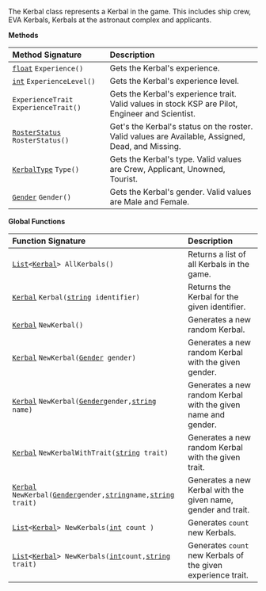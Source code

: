 The Kerbal class represents a Kerbal in the game.  This includes ship crew, EVA Kerbals, Kerbals at the astronaut complex and applicants.

**Methods**

| Method Signature | Description |
| :--- | :--- |
| [`float`](Numeric-Type) `Experience()` | Gets the Kerbal's experience. |
| [`int`](Numeric-Type) `ExperienceLevel()` | Gets the Kerbal's experience level. |
| `ExperienceTrait ExperienceTrait()` | Gets the Kerbal's experience trait.  Valid values in stock KSP are Pilot, Engineer and Scientist. |
| [`RosterStatus`](Enumeration-Type) `RosterStatus()` | Get's the Kerbal's status on the roster.  Valid values are Available, Assigned, Dead, and Missing. |
| [`KerbalType`](Enumeration-Type) `Type()` | Gets the Kerbal's type.  Valid values are Crew, Applicant, Unowned, Tourist. |
| [`Gender`](Enumeration-Type) `Gender()` | Gets the Kerbal's gender.  Valid values are Male and Female. |

**Global Functions**

| Function Signature| Description |
| :--- | :--- |
| [`List`](List-Type)`<`[`Kerbal`](Kerbal-Type)`> AllKerbals()` | Returns a list of all Kerbals in the game. |
| [`Kerbal`](Kerbal-Type) `Kerbal(`[`string`](String-Type)` identifier)` | Returns the Kerbal for the given identifier. |
| [`Kerbal`](Kerbal-Type) `NewKerbal()` | Generates a new random Kerbal. |
| [`Kerbal`](Kerbal-Type) `NewKerbal(`[`Gender`](Enumeration-Type)` gender)` | Generates a new random Kerbal with the given gender. |
| [`Kerbal`](Kerbal-Type) `NewKerbal(`[`Gender`](Enumeration-Type)` gender, `[`string`](String-Type)` name)` | Generates a new random Kerbal with the given name and gender. |
| [`Kerbal`](Kerbal-Type) `NewKerbalWithTrait(`[`string`](String-Type)` trait)` | Generates a new random Kerbal with the given trait. |
| [`Kerbal`](Kerbal-Type) `NewKerbal(`[`Gender`](Enumeration-Type)` gender, `[`string`](String-Type)` name, `[`string`](String-Type)` trait)` | Generates a new Kerbal with the given name, gender and trait. |
| [`List`](List-Type)`<`[`Kerbal`](Kerbal-Type)`> NewKerbals(`[`int`](Numeric-Type)` count )` | Generates `count` new Kerbals. |
| [`List`](List-Type)`<`[`Kerbal`](Kerbal-Type)`> NewKerbals(`[`int`](Numeric-Type)` count, `[`string`](String-Type)` trait)` | Generates `count` new Kerbals of the given experience trait. |

